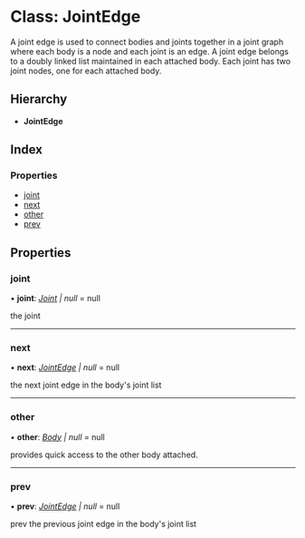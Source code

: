 
# Class: JointEdge

A joint edge is used to connect bodies and joints together in a joint graph
where each body is a node and each joint is an edge. A joint edge belongs to
a doubly linked list maintained in each attached body. Each joint has two
joint nodes, one for each attached body.

## Hierarchy

* **JointEdge**

## Index

### Properties

* [joint](/api/classes/jointedge#joint)
* [next](/api/classes/jointedge#next)
* [other](/api/classes/jointedge#other)
* [prev](/api/classes/jointedge#prev)

## Properties

###  joint

• **joint**: *[Joint](/api/classes/joint) | null* = null

the joint

___

###  next

• **next**: *[JointEdge](/api/classes/jointedge) | null* = null

the next joint edge in the body's joint list

___

###  other

• **other**: *[Body](/api/classes/body) | null* = null

provides quick access to the other body attached.

___

###  prev

• **prev**: *[JointEdge](/api/classes/jointedge) | null* = null

prev the previous joint edge in the body's joint list
